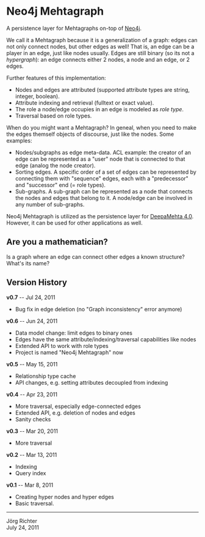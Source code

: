
Neo4j Mehtagraph
================

A persistence layer for Mehtagraphs on-top of [Neo4j](http://neo4j.org/).

We call it a Mehtagraph because it is a generalization of a graph: edges can not only connect nodes, but other edges as well! That is, an edge can be a player in an edge, just like nodes usually. Edges are still binary (so its not a *hypergraph*): an edge connects either 2 nodes, a node and an edge, or 2 edges.

Further features of this implementation:

* Nodes and edges are attributed (supported attribute types are string, integer, boolean).
* Attribute indexing and retrieval (fulltext or exact value).
* The role a node/edge occupies in an edge is modeled as *role type*.
* Traversal based on role types.

When do you might want a Mehtagraph? In geneal, when you need to make the edges themself objects of discourse, just like the nodes. Some examples:

* Nodes/subgraphs as edge meta-data. ACL example: the creator of an edge can be represented as a "user" node that is connected to that edge (analog the node creator).
* Sorting edges. A specific order of a set of edges can be represented by connecting them with "sequence" edges, each with a "predecessor" and "successor" end (= role types).
* Sub-graphs. A sub-graph can be represented as a node that connects the nodes and edges that belong to it. A node/edge can be involved in any number of sub-graphs.

Neo4j Mehtagraph is utilized as the persistence layer for [DeepaMehta 4.0](https://github.com/jri/deepamehta).  
However, it can be used for other applications as well.


Are you a mathematician?
------------------------

Is a graph where an edge can connect other edges a known structure? What's its name?


Version History
---------------

**v0.7** -- Jul 24, 2011

* Bug fix in edge deletion (no "Graph inconsistency" error anymore)

**v0.6** -- Jun 24, 2011

* Data model change: limit edges to binary ones
* Edges have the same attribute/indexing/traversal capabilities like nodes
* Extended API to work with role types
* Project is named "Neo4j Mehtagraph" now

**v0.5** -- May 15, 2011

* Relationship type cache
* API changes, e.g. setting attributes decoupled from indexing

**v0.4** -- Apr 23, 2011

* More traversal, especially edge-connected edges
* Extended API, e.g. deletion of nodes and edges
* Sanity checks

**v0.3** -- Mar 20, 2011

* More traversal

**v0.2** -- Mar 13, 2011

* Indexing
* Query index

**v0.1** -- Mar 8, 2011

* Creating hyper nodes and hyper edges
* Basic traversal.


------------
Jörg Richter  
July 24, 2011

